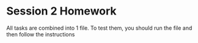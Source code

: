# Session 2 Homework
All tasks are combined into 1 file.
To test them, you should run the file and then follow the instructions
